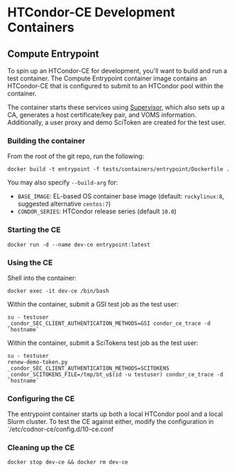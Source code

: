 HTCondor-CE Development Containers
==================================

Compute Entrypoint
------------------

To spin up an HTCondor-CE for development, you'll want to build and run a test container.
The Compute Entrypoint container image contains an HTCondor-CE that is configured to submit to an HTCondor pool within
the container.

The container starts these services using [Supervisor](http://supervisord.org/), which also sets up a CA, generates a
host certificate/key pair, and VOMS information.
Additionally, a user proxy and demo SciToken are created for the test user.

### Building the container ###

From the root of the git repo, run the following:

```
docker build -t entrypoint -f tests/containers/entrypoint/Dockerfile .
```

You may also specify `--build-arg` for:

- `BASE_IMAGE`: EL-based OS container base image (default: `rockylinux:8`, suggested alternative `centos:7`)
- `CONDOR_SERIES`: HTCondor release series (default `10.0`)

### Starting the CE ###

```
docker run -d --name dev-ce entrypoint:latest
```

### Using the CE ###

Shell into the container:

```
docker exec -it dev-ce /bin/bash
```

Within the container, submit a GSI test job as the test user:

```
su - testuser
_condor_SEC_CLIENT_AUTHENTICATION_METHODS=GSI condor_ce_trace -d `hostname`
```

Within the container, submit a SciTokens test job as the test user:

```
su - testuser
renew-demo-token.py
_condor_SEC_CLIENT_AUTHENTICATION_METHODS=SCITOKENS _condor_SCITOKENS_FILE=/tmp/bt_u$(id -u testuser) condor_ce_trace -d `hostname`
```

### Configuring the CE ###

The entrypoint container starts up both a local HTCondor pool and a local Slurm cluster.
To test the CE against either, modify the configuration in `/etc/codnor-ce/config.d/10-ce.conf

### Cleaning up the CE ###

```
docker stop dev-ce && docker rm dev-ce
```
